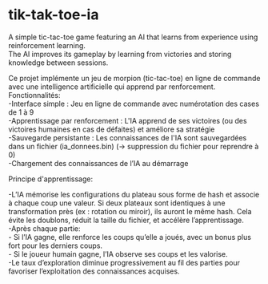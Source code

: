 # tik-tak-toe-ia
A simple tic-tac-toe game featuring an AI that learns from experience using reinforcement learning.  
The AI improves its gameplay by learning from victories and storing knowledge between sessions.  

Ce projet implémente un jeu de morpion (tic-tac-toe) en ligne de commande avec une intelligence artificielle qui apprend par renforcement.  
Fonctionnalités:  
-Interface simple : Jeu en ligne de commande avec numérotation des cases de 1 à 9  
-Apprentissage par renforcement : L'IA apprend de ses victoires (ou des victoires humaines en cas de défaites) et améliore sa stratégie  
-Sauvegarde persistante : Les connaissances de l'IA sont sauvegardées dans un fichier (ia_donnees.bin) (-> suppression du fichier pour reprendre à 0)  
-Chargement des connaissances de l’IA au démarrage  
  
Principe d'apprentissage:  

-L’IA mémorise les configurations du plateau sous forme de hash et associe à chaque coup une valeur. Si deux plateaux sont identiques à une transformation près (ex : rotation ou miroir), ils auront le même hash. Cela évite les doublons, réduit la taille du fichier, et accélère l’apprentissage.  
-Après chaque partie:  
    - Si l’IA gagne, elle renforce les coups qu’elle a joués, avec un bonus plus fort pour les derniers coups.  
    - Si le joueur humain gagne, l’IA observe ses coups et les valorise.  
-Le taux d’exploration diminue progressivement au fil des parties pour favoriser l’exploitation des connaissances acquises.


